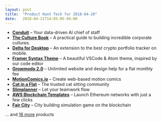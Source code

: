 ```yaml
---
layout: post
title:  "Product Hunt Tech for 2018-04-20"
date:   2018-04-21T14:05:05-04:00
---
```


* **[Conduit](https://www.producthunt.com/posts/conduit-2?utm_campaign=producthunt-api&utm_medium=api&utm_source=Application%3A+Daily+Digest+RSS+%28ID%3A+3202%29)** – Your data-driven AI chief of staff
* **[The Culture Book](https://www.producthunt.com/posts/the-culture-book?utm_campaign=producthunt-api&utm_medium=api&utm_source=Application%3A+Daily+Digest+RSS+%28ID%3A+3202%29)** – A practical guide to building incredible corporate cultures.
* **[Delta for Desktop](https://www.producthunt.com/posts/delta-for-desktop-2?utm_campaign=producthunt-api&utm_medium=api&utm_source=Application%3A+Daily+Digest+RSS+%28ID%3A+3202%29)** – An extension to the best crypto portfolio tracker on mobile.
* **[Framer Syntax Theme](https://www.producthunt.com/posts/framer-syntax-theme?utm_campaign=producthunt-api&utm_medium=api&utm_source=Application%3A+Daily+Digest+RSS+%28ID%3A+3202%29)** – A beautiful VSCode & Atom theme, inspired by our code editor
* **[Growmodo 2.0](https://www.producthunt.com/posts/growmodo-2-0?utm_campaign=producthunt-api&utm_medium=api&utm_source=Application%3A+Daily+Digest+RSS+%28ID%3A+3202%29)** – Unlimited website and design help for a flat monthly fee
* **[MotionComics.io](https://www.producthunt.com/posts/motioncomics-io?utm_campaign=producthunt-api&utm_medium=api&utm_source=Application%3A+Daily+Digest+RSS+%28ID%3A+3202%29)** – Create web-based motion comics
* **[Cat in a Flat](https://www.producthunt.com/posts/cat-in-a-flat-2?utm_campaign=producthunt-api&utm_medium=api&utm_source=Application%3A+Daily+Digest+RSS+%28ID%3A+3202%29)** – The trusted cat sitting community
* **[Slimplanner](https://www.producthunt.com/posts/slimplanner?utm_campaign=producthunt-api&utm_medium=api&utm_source=Application%3A+Daily+Digest+RSS+%28ID%3A+3202%29)** – Let your teamwork flow
* **[AWS Blockchain Templates](https://www.producthunt.com/posts/aws-blockchain-templates?utm_campaign=producthunt-api&utm_medium=api&utm_source=Application%3A+Daily+Digest+RSS+%28ID%3A+3202%29)** – Launch Ethereum networks with just a few clicks
* **[Fair City](https://www.producthunt.com/posts/fair-city?utm_campaign=producthunt-api&utm_medium=api&utm_source=Application%3A+Daily+Digest+RSS+%28ID%3A+3202%29)** – City building simulation game on the blockchain

… and [16 more](https://www.producthunt.com/tech) products